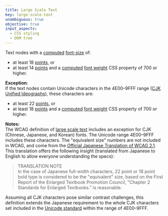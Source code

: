 ```yaml
---
title: Large Scale Text
key: large-scale-text
unambiguous: true
objective: true
input_aspects:
  - CSS styling
  - DOM tree
---
```


Text nodes with a [computed](https://www.w3.org/TR/css-cascade-3/#computed-value) [font-size][] of:

- at least 18 [points](https://www.w3.org/TR/css-values/#pt), or
- at least 14 [points](https://www.w3.org/TR/css-values/#pt) and a [computed](https://www.w3.org/TR/css-cascade-3/#computed-value) [font weight][] CSS property of 700 or higher.


**Exception**:  
If the text nodes contain Unicode characters in the 4E00–9FFF range ([CJK Unified Ideographs](https://unicode.org/charts/PDF/U4E00.pdf)), these characters are:

- at least 22 [points][], or
- at least 18 [points][] and a [computed][] [font weight][] CSS property of 700 or higher.

**Notes:**  
The WCAG definition of [large scale text](https://www.w3.org/TR/WCAG21/#dfn-large-scale) includes an exception for CJK (Chinese, Japanese, and Korean) fonts. The Unicode range 4E00–9FFF includes these characters. The "equivalent size" numbers are not included in WCAG, and come from the [Official Japanese Translation of WCAG 2.1](https://waic.jp/translations/WCAG21/#dfn-large-scale).  This translation offers the following insight (translated from Japanese to English to allow everyone understanding the specs):  

> TRANSLATION NOTE  
> In the case of Japanese full-width characters, 22 point or 18 point bold type is considered to be the "equivalent" size, based on the First Report of the Enlarged Textbook Promotion Council, "Chapter 2 Standards for Enlarged Textbooks." is reasonable.

Assuming all CJK characters pose similar contrast challenges, this definition extends the Japanese requirement to the whole CJK characters set included in the [Unicode standard](https://unicode.org/charts/PDF/U4E00.pdf) within the range of 4E00–9FFF.

[computed]: https://www.w3.org/TR/css-cascade-3/#computed-value
[font-size]: https://www.w3.org/TR/css-fonts-3/#propdef-font-size
[points]: https://www.w3.org/TR/css-values/#pt
[font weight]: https://www.w3.org/TR/css-fonts-3/#font-weight-prop
